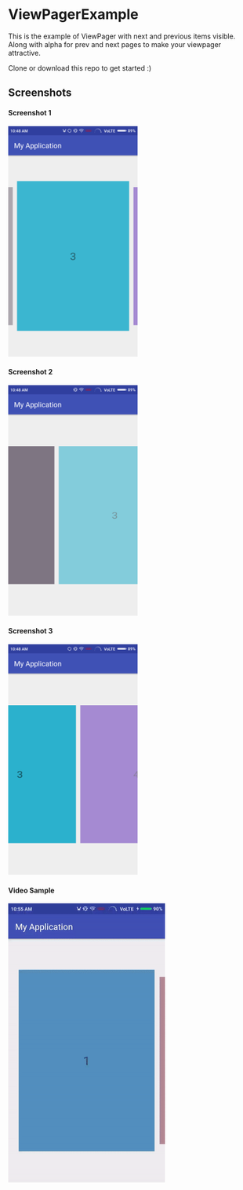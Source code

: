 ViewPagerExample
================

This is the example of ViewPager with next and previous items visible. Along with alpha for prev and next pages to make your viewpager attractive.

Clone or download this repo to get started :)

## Screenshots

#### Screenshot 1
<img src="screenshots/Screenshot_1.png" alt="Screenshot_1" width="264" height="470"/>

#### Screenshot 2

<img src="screenshots/Screenshot_2.png" alt="Screenshot_1" width="264" height="470"/>

#### Screenshot 3

<img src="screenshots/Screenshot_3.png" alt="Screenshot_1" width="264" height="470"/>

#### Video Sample

![Video Sample](screenshots/recording.gif)

